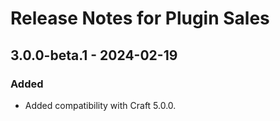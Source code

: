 # Release Notes for Plugin Sales

## 3.0.0-beta.1 - 2024-02-19

### Added

- Added compatibility with Craft 5.0.0.
